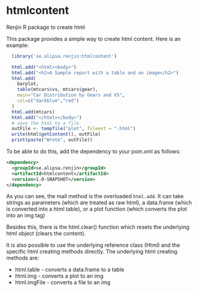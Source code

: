 # htmlcontent
Renjin R package to create html  

This package provides a simple way to create html content.
Here is an example:
```r
  library('se.alipsa.renjin:htmlcontent')

  html.add("<html><body>")
  html.add("<h2>A Sample report with a table and an image</h2>")
  html.add(
    barplot,
    table(mtcars$vs, mtcars$gear),
    main="Car Distribution by Gears and VS",
    col=c("darkblue","red")
  )
  html.add(mtcars)
  html.add("</html></body>")
  # save the html to a file
  outFile <- tempfile("plot", fileext = ".html")
  write(html$getContent(), outFile)
  print(paste("Wrote", outFile))
```
To be able to do this, add the dependency to your pom.xml as follows:
```xml
<dependency>
  <groupId>se.alipsa.renjin</groupId>
  <artifactId>htmlcontent</artifactId>
  <version>1.0-SNAPSHOT</version>
</dependency>
```
As you can see, the mail method is the overloaded `html.add`. It can take
strings as parameters (which are treated as raw html),
a data.frame (which is converted into a html table), 
or a plot function (which converts the plot into an img tag)

Besides this, there is the html.clear() function which resets the 
underlying html object (clears the content).

It is also possible to use the underlying reference class (Html) and the specific
html creating methods directly. The underlying html creating methods are:
- html.table - converts a data.frame to a table
- html.img - converts a plot to an img
- html.imgFile - converts a file to an img
